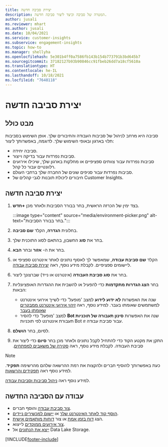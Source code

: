 ```yaml
---
title: יצירת סביבה חדשה
description: המטרה של סביבה וכיצד ליצור סביבה חדשה.
author: jusali
ms.reviewer: mhart
ms.author: jusali
ms.date: 10/04/2021
ms.service: customer-insights
ms.subservice: engagement-insights
ms.topic: how-to
ms.manager: shellyha
ms.openlocfilehash: 5e301b4ff0a7586fb143b154b773791b3bd645b7
ms.sourcegitcommit: 37182127b93b90846cc91fbeb26dd7a18cf5610a
ms.translationtype: HT
ms.contentlocale: he-IL
ms.lasthandoff: 10/18/2021
ms.locfileid: "7648118"
---
```

# <a name="create-a-new-environment"></a>יצירת סביבה חדשה 

## <a name="overview"></a>מבט כולל

סביבה היא מרחב לניהול של סביבות העבודה והחיבורים שלך. אופן השימוש בסביבות תלוי בארגון ובאופי השימוש שלך. לדוגמה, באפשרותך ליצור:

- סביבה יחידה.
- סביבות נפרדות עבור בדיקה וייצור.
- סביבות נפרדות עבור צוותים ספציפיים או מחלקות בארגון שלך, שיכילו אירועים רלוונטיים עבור כל קהל.
- סביבות נפרדות עבור סניפים שונים של החברה שלך ברחבי העולם.
- חיבורים ליכולת תובנות לגבי קהלים של Customer Insights.

## <a name="create-a-new-environment"></a>יצירת סביבה חדשה

1. בצד ימין של הכרזה הראשית, בחר בבורר הסביבות ולאחר מכן **+חדש**.

   :::image type="content" source="media/environment-picker.png" alt-text="בחר בבורר הסביבות.":::

1. בחלונית **הגדרה**, הקלד **שם סביבה**.

1. בחר את **סוג** החשבון, בהתאם לסוג התוכנית שלך.

1. בחר את ה- **אזור** ובחר **הבא**. 

1. הקלד **שם סביבת עבודה**, שמאפשר לך לאסוף נתונים לאתר אינטרנט ספציפי או ליישומים ספציפיים. לקבלת מידע נוסף, ראה [יצירת סביבת עבודה](create-workspace.md).

1. בחר את **סוג סביבת העבודה** (אינטרנט או נייד) שברצונך ליצור. 

1. בחר **הצג הגדרות מתקדמות** כדי להפעיל או להשבית את ההגדרות האופציונליות הבאות:

   - שנה את האפשרות **לא ידוע לידוע** למצב 'מופעל' כדי לשייך אירועי אינטרנט למשתמשים שאומתו בעבר. למידע נוסף, ראה [זיהוי אירועי אינטרנט ממבקרים שאומתו בעבר](unknown-to-known.md)
   - שנה את האפשרות **‏‫סינון תעבורה של תוכניות Bot‬** למצב 'מופעל' כדי להסיר תעבורת אינטרנט לפי תוכניות Bot עבור סביבת עבודה זו. 

1. לסיום, בחר **הושלם**. 

1. התקן את מקטע הקוד כדי להתחיל לקבל נתונים ולאחר מכן בחר **סיום** כדי ליצור את סביבת העבודה. לקבלת מידע נוסף, ראה [סקירה של משאבים למפתחים](developer-resources.md)‬‏‫.

> [!NOTE]
> כעת באפשרותך להוסיף חברים ולהקצות את רמת ההרשאה שלהם מהרשימה **תפקיד**. למידע נוסף ראה [תפקידים והרשאות](user-roles.md). 

למידע נוסף ראה [ניהול סביבות וסביבות עבודה](manage-environments-workspaces.md).

## <a name="work-with-your-new-environment"></a>עבודה עם הסביבה החדשה

- [צור סביבת עבודה](../engagement-insights/create-workspace.md) והוסף חברים.
- [הוסף קוד לאתר האינטרנט שלך](../engagement-insights/instrument-website.md) או [יישום למכשירים ניידים](../engagement-insights/developer-resources.md#capture-events-from-mobile-apps).
- הצג [דוח בזמן אמת](../engagement-insights/view-reports.md) או צור [דוחות מותאמים אישית](../engagement-insights/custom-reports.md).
- [צור אירועים ממוקדים](../engagement-insights/refined-events.md) לייצוא.
- [ייצא את הנתונים](../engagement-insights/export-events.md) אל Data Lake Storage.

[!INCLUDE[footer-include](../includes/footer-banner.md)]
